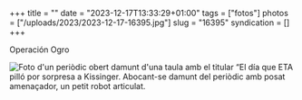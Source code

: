 +++
title = ""
date = "2023-12-17T13:33:29+01:00"
tags = ["fotos"]
photos = ["/uploads/2023/2023-12-17-16395.jpg"]
slug = "16395"
syndication = []
+++

Operación Ogro

<img alt="Foto d'un periòdic obert damunt d'una taula amb el titular “El día que ETA pilló por sorpresa a Kissinger. Abocant-se damunt del periòdic amb posat amenaçador, un petit robot articulat." src="/uploads/2023/2023-12-17-16395.jpg">
